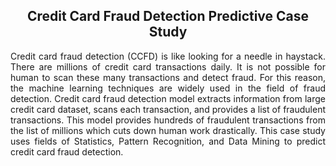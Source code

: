 <h2 align="center">Credit Card Fraud Detection Predictive Case Study</h2>
<p align="justify">Credit card fraud detection (CCFD) is like looking for a needle in haystack. There are millions of credit card transactions daily. It is not possible for human to scan these many transactions and detect fraud. For this reason, the machine learning techniques are widely used in the field of fraud detection. Credit card fraud detection model extracts information from large credit card dataset, scans each transaction, and provides a list of fraudulent transactions. This model provides hundreds of fraudulent transactions from the list of millions which cuts down human work drastically. This case study uses fields of Statistics, Pattern Recognition, and Data Mining to predict credit card fraud detection. 
</p>
